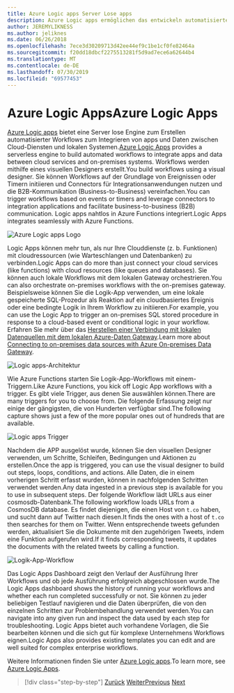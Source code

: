 ```yaml
---
title: Azure Logic apps Server Lose apps
description: Azure Logic apps ermöglichen das entwickeln automatisierter skalierbarer Workflows, die apps und Daten in Clouddienste und lokale Systeme integrieren.
author: JEREMYLIKNESS
ms.author: jeliknes
ms.date: 06/26/2018
ms.openlocfilehash: 7ece3d30209713d42ee44ef9c1be1cf0fe82464a
ms.sourcegitcommit: f20dd18dbcf2275513281f5d9ad7ece6a62644b4
ms.translationtype: MT
ms.contentlocale: de-DE
ms.lasthandoff: 07/30/2019
ms.locfileid: "69577453"
---
```

# <a name="azure-logic-apps"></a><span data-ttu-id="ef82b-103">Azure Logic Apps</span><span class="sxs-lookup"><span data-stu-id="ef82b-103">Azure Logic Apps</span></span>

<span data-ttu-id="ef82b-104">[Azure Logic apps](https://docs.microsoft.com/azure/logic-apps) bietet eine Server lose Engine zum Erstellen automatisierter Workflows zum Integrieren von apps und Daten zwischen Cloud-Diensten und lokalen Systemen.</span><span class="sxs-lookup"><span data-stu-id="ef82b-104">[Azure Logic Apps](https://docs.microsoft.com/azure/logic-apps) provides a serverless engine to build automated workflows to integrate apps and data between cloud services and on-premises systems.</span></span> <span data-ttu-id="ef82b-105">Workflows werden mithilfe eines visuellen Designers erstellt.</span><span class="sxs-lookup"><span data-stu-id="ef82b-105">You build workflows using a visual designer.</span></span> <span data-ttu-id="ef82b-106">Sie können Workflows auf der Grundlage von Ereignissen oder Timern initiieren und Connectors für Integrationsanwendungen nutzen und die B2B-Kommunikation (Business-to-Business) vereinfachen.</span><span class="sxs-lookup"><span data-stu-id="ef82b-106">You can trigger workflows based on events or timers and leverage connectors to integration applications and facilitate business-to-business (B2B) communication.</span></span> <span data-ttu-id="ef82b-107">Logic apps nahtlos in Azure Functions integriert.</span><span class="sxs-lookup"><span data-stu-id="ef82b-107">Logic Apps integrates seamlessly with Azure Functions.</span></span>

![Azure Logic apps Logo](./media/logic-apps-logo.png)

<span data-ttu-id="ef82b-109">Logic Apps können mehr tun, als nur Ihre Clouddienste (z. b. Funktionen) mit cloudressourcen (wie Warteschlangen und Datenbanken) zu verbinden.</span><span class="sxs-lookup"><span data-stu-id="ef82b-109">Logic Apps can do more than just connect your cloud services (like functions) with cloud resources (like queues and databases).</span></span> <span data-ttu-id="ef82b-110">Sie können auch lokale Workflows mit dem lokalen Gateway orchestrieren.</span><span class="sxs-lookup"><span data-stu-id="ef82b-110">You can also orchestrate on-premises workflows with the on-premises gateway.</span></span> <span data-ttu-id="ef82b-111">Beispielsweise können Sie die Logik-App verwenden, um eine lokale gespeicherte SQL-Prozedur als Reaktion auf ein cloudbasiertes Ereignis oder eine bedingte Logik in Ihrem Workflow zu initiieren.</span><span class="sxs-lookup"><span data-stu-id="ef82b-111">For example, you can use the Logic App to trigger an on-premises SQL stored procedure in response to a cloud-based event or conditional logic in your workflow.</span></span> <span data-ttu-id="ef82b-112">Erfahren Sie mehr über das [Herstellen einer Verbindung mit lokalen Datenquellen mit dem lokalen Azure-Daten Gateway](https://docs.microsoft.com/azure/analysis-services/analysis-services-gateway).</span><span class="sxs-lookup"><span data-stu-id="ef82b-112">Learn more about [Connecting to on-premises data sources with Azure On-premises Data Gateway](https://docs.microsoft.com/azure/analysis-services/analysis-services-gateway).</span></span>

![Logic apps-Architektur](./media/logic-apps-architecture.png)

<span data-ttu-id="ef82b-114">Wie Azure Functions starten Sie Logik-App-Workflows mit einem-Triggern.</span><span class="sxs-lookup"><span data-stu-id="ef82b-114">Like Azure Functions, you kick off Logic App workflows with a trigger.</span></span> <span data-ttu-id="ef82b-115">Es gibt viele Trigger, aus denen Sie auswählen können.</span><span class="sxs-lookup"><span data-stu-id="ef82b-115">There are many triggers for you to choose from.</span></span> <span data-ttu-id="ef82b-116">Die folgende Erfassung zeigt nur einige der gängigsten, die von Hunderten verfügbar sind.</span><span class="sxs-lookup"><span data-stu-id="ef82b-116">The following capture shows just a few of the more popular ones out of hundreds that are available.</span></span>

![Logic apps Trigger](./media/logic-app-triggers.png)

<span data-ttu-id="ef82b-118">Nachdem die APP ausgelöst wurde, können Sie den visuellen Designer verwenden, um Schritte, Schleifen, Bedingungen und Aktionen zu erstellen.</span><span class="sxs-lookup"><span data-stu-id="ef82b-118">Once the app is triggered, you can use the visual designer to build out steps, loops, conditions, and actions.</span></span> <span data-ttu-id="ef82b-119">Alle Daten, die in einem vorherigen Schritt erfasst wurden, können in nachfolgenden Schritten verwendet werden.</span><span class="sxs-lookup"><span data-stu-id="ef82b-119">Any data ingested in a previous step is available for you to use in subsequent steps.</span></span> <span data-ttu-id="ef82b-120">Der folgende Workflow lädt URLs aus einer cosmosdb-Datenbank.</span><span class="sxs-lookup"><span data-stu-id="ef82b-120">The following workflow loads URLs from a CosmosDB database.</span></span> <span data-ttu-id="ef82b-121">Es findet diejenigen, die einen Host von `t.co` haben, und sucht dann auf Twitter nach diesen.</span><span class="sxs-lookup"><span data-stu-id="ef82b-121">It finds the ones with a host of `t.co` then searches for them on Twitter.</span></span> <span data-ttu-id="ef82b-122">Wenn entsprechende tweets gefunden werden, aktualisiert Sie die Dokumente mit den zugehörigen Tweets, indem eine Funktion aufgerufen wird.</span><span class="sxs-lookup"><span data-stu-id="ef82b-122">If it finds corresponding tweets, it updates the documents with the related tweets by calling a function.</span></span>

![Logik-App-Workflow](./media/logic-app-workflow.png)

<span data-ttu-id="ef82b-124">Das Logic Apps Dashboard zeigt den Verlauf der Ausführung Ihrer Workflows und ob jede Ausführung erfolgreich abgeschlossen wurde.</span><span class="sxs-lookup"><span data-stu-id="ef82b-124">The Logic Apps dashboard shows the history of running your workflows and whether each run completed successfully or not.</span></span> <span data-ttu-id="ef82b-125">Sie können zu jeder beliebigen Testlauf navigieren und die Daten überprüfen, die von den einzelnen Schritten zur Problembehandlung verwendet werden.</span><span class="sxs-lookup"><span data-stu-id="ef82b-125">You can navigate into any given run and inspect the data used by each step for troubleshooting.</span></span> <span data-ttu-id="ef82b-126">Logic Apps bietet auch vorhandene Vorlagen, die Sie bearbeiten können und die sich gut für komplexe Unternehmens Workflows eignen.</span><span class="sxs-lookup"><span data-stu-id="ef82b-126">Logic Apps also provides existing templates you can edit and are well suited for complex enterprise workflows.</span></span>

<span data-ttu-id="ef82b-127">Weitere Informationen finden Sie unter [Azure Logic apps](https://docs.microsoft.com/azure/logic-apps).</span><span class="sxs-lookup"><span data-stu-id="ef82b-127">To learn more, see [Azure Logic Apps](https://docs.microsoft.com/azure/logic-apps).</span></span>

>[!div class="step-by-step"]
><span data-ttu-id="ef82b-128">[Zurück](application-insights.md)
>[Weiter](event-grid.md)</span><span class="sxs-lookup"><span data-stu-id="ef82b-128">[Previous](application-insights.md)
[Next](event-grid.md)</span></span>
